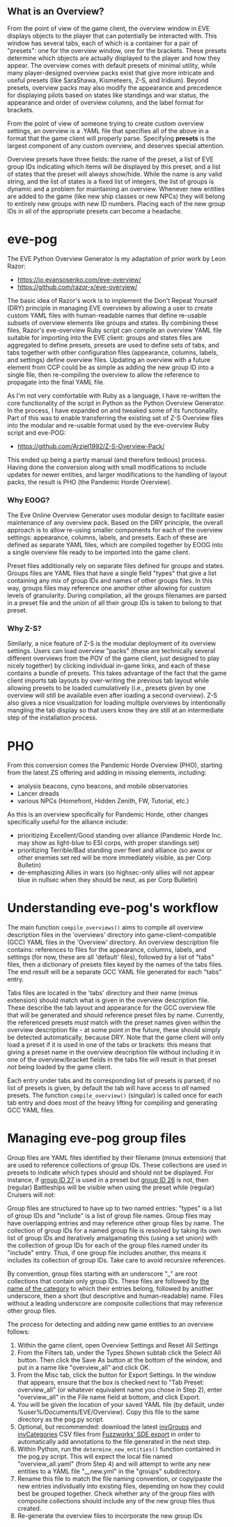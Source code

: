 
## What is an Overview?

From the point of view of the game client, the overview window in EVE displays objects to the player that can potentially be interacted with. This window has several tabs, each of which is a container for a pair of "presets": one for the overview window, one for the brackets. These presets determine which objects are actually displayed to the player and how they appear. The overview comes with default presets of minimal utility, while many player-designed overview packs exist that give more intricate and useful presets (like SaraShawa, Kismeteers, Z-S, and Iridium). Beyond presets, overview packs may also modify the appearance and precedence for displaying pilots based on states like standings and war status, the appearance and order of overview columns, and the label format for brackets.

From the point of view of someone trying to create custom overview settings, an overview is a .YAML file that specifies all of the above in a format that the game client will properly parse. Specifying **presets** is the largest component of any custom overview, and deserves special attention.

Overview presets have three fields: the name of the preset, a list of EVE group IDs indicating which items will be displayed by this preset, and a list of states that the preset will always show/hide. While the name is any valid string, and the list of states is a fixed list of integers, the list of groups is dynamic and a problem for maintaining an overview. Whenever new entities are added to the game (like new ship classes or new NPCs) they will belong to entirely new groups with new ID numbers. Placing each of the new group IDs in all of the appropriate presets can become a headache.


# eve-pog

The EVE Python Overview Generator is my adaptation of prior work by Leon Razor:
 * https://io.evansosenko.com/eve-overview/
 * https://github.com/razor-x/eve-overview/

The basic idea of Razor's work is to implement the Don't Repeat Yourself (DRY) principle in managing EVE overviews by allowing a user to create custom YAML files with human-readable names that define re-usable subsets of overview elements like groups and states. By combining these files, Razor's eve-overview Ruby script can compile an overview YAML file suitable for importing into the EVE client: groups and states files are aggregated to define presets, presets are used to define sets of tabs, and tabs together with other configuration files (appearance, columns, labels, and settings) define overview files. Updating an overview with a future element from CCP could be as simple as adding the new group ID into a single file, then re-compiling the overview to allow the reference to propagate into the final YAML file.

As I'm not very comfortable with Ruby as a language, I have re-written the core functionality of the script in Python as the Python Overview Generator. In the process, I have expanded on and tweaked some of its functionality. Part of this was to enable transferring the existing set of Z-S Overview files into the modular and re-usable format used by the eve-overview Ruby script and eve-POG:
  * https://github.com/Arziel1992/Z-S-Overview-Pack/

This ended up being a partly manual (and therefore tedious) process. Having done the conversion along with small modifications to include updates for newer entities, and larger modifications to the handling of layout packs, the result is PHO (the Pandemic Horde Overview).

### Why EOOG?

The Eve Online Overview Generator uses modular design to facilitate easier maintenance of any overview pack. Based on the DRY principle, the overall approach is to allow re-using smaller components for each of the overview settings: appearance, columns, labels, and presets. Each of these are defined as separate YAML files, which are compiled together by EOOG into a single overview file ready to be imported into the game client.

Preset files additionally rely on separate files defined for groups and states. Groups files are YAML files that have a single field "types" that give a list containing any mix of group IDs and names of other groups files. In this way, groups files may reference one another other allowing for custom levels of granularity. During compilation, all the groups filenames are parsed in a preset file and the union of all their group IDs is taken to belong to that preset.

### Why Z-S?

Similarly, a nice feature of Z-S is the modular deployment of its overview settings. Users can load overview "packs" (these are technically several different overviews from the POV of the game client, just designed to play nicely together) by clicking individual in-game links, and each of these contains a bundle of presets. This takes advantage of the fact that the game client imports tab layouts by over-writing the previous tab layout while allowing presets to be loaded cumulatively (i.e., presets given by one overview will still be available even after loading a second overview). Z-S also gives a nice visualization for loading multiple overviews by intentionally mangling the tab display so that users know they are still at an intermediate step of the installation process.


# PHO

From this conversion comes the Pandemic Horde Overview (PHO), starting from the latest ZS offering and adding in missing elements, including:
 * analysis beacons, cyno beacons, and mobile observatories
 * Lancer dreads
 * various NPCs (Homefront, Hidden Zenith, FW, Tutorial, etc.)

As this is an overview specifically for Pandemic Horde, other changes specifically useful for the alliance include:
 * prioritizing Excellent/Good standing over alliance (Pandemic Horde Inc. may show as light-blue to ESI corps, with proper standings set)
 * prioritizing Terrible/Bad standing over fleet and alliance (so awox or other enemies set red will be more immediately visible, as per Corp Bulletin)
 * de-emphasizing Allies in wars (so highsec-only allies will not appear blue in nullsec when they should be neut, as per Corp Bulletin)


# Understanding eve-pog's workflow

The main function `compile_overviews()` aims to compile all overview description files in the 'overviews' directory into game-client-compatible (GCC) YAML files in the 'Overview' directory. An overview description file contains: references to files for the appearance, columns, labels, and settings (for now, these are all 'default' files), followed by a list of "tabs" files, then a dictionary of presets files keyed by the names of the tabs files. The end result will be a separate GCC YAML file generated for each "tabs" entry.

Tabs files are located in the 'tabs' directory and their name (minus extension) should match what is given in the overview description file. These describe the tab layout and appearance for the GCC overview file that will be generated and should reference preset files by name. Currently, the referenced presets *must* match with the preset names given within the overview description file - at some point in the future, these should simply be detected automatically, because DRY. Note that the game client will only load a preset if it is used in one of the tabs or brackets: this means that giving a preset name in the overview description file without including it in one of the overview/bracket fields in the tabs file will result in that preset *not* being loaded by the game client.

Each entry under tabs and its corresponding list of presets is parsed; if no list of presets is given, by default the tab will have access to *all* named presets. The function `compile_overview()` (singular) is called once for each tab entry and does most of the heavy lifting for compiling and generating GCC YAML files.


# Managing eve-pog group files

Group files are YAML files identified by their filename (minus extension) that are used to reference collections of group IDs. These collections are used in presets to indicate which types should and should not be displayed. For instance, if [group ID 27](https://everef.net/groups/27) is used in a preset but [group ID 26](https://everef.net/groups/26) is not, then (regular) Battleships will be visible when using the preset while (regular) Cruisers will not:
 
Group files are structured to have up to two named entries: "types" is a list of group IDs and "include" is a list of group file names. Group files may have overlapping entries and may reference other group files by name. The collection of group IDs for a named group file is resolved by taking its own list of group IDs and iteratively amalgamating this (using a set union) with the collection of group IDs for each of the group files named under its "include" entry. Thus, if one group file includes another, this means it includes its collection of group IDs. Take care to avoid recursive references.

By convention, group files starting with an underscore "_" are root collections that contain only group IDs. These files are followed by [the name of the category](https://everef.net/categories) to which their entries belong, followed by another underscore, then a short (but descriptive and human-readable) name. Files without a leading underscore are composite collections that may reference other group files.

The process for detecting and adding new game entities to an overview follows:

1) Within the game client, open Overview Settings and Reset All Settings
2) From the Filters tab, under the Types Shown subtab click the Select All button. Then click the Save As button at the bottom of the window, and put in a name like "overview_all" and click OK.
3) From the Misc tab, click the button for Export Settings. In the window that appears, ensure that the box is checked next to "Tab Preset: overview_all" (or whatever equivalent name you chose in Step 2), enter "overview_all" in the File name field at bottom, and click Export.
4) You will be given the location of your saved YAML file (by default, under %user%/Documents/EVE/Overview). Copy this file to the same directory as the pog.py script.
5) Optional, but recommended: download the latest [invGroups](https://www.fuzzwork.co.uk/dump/latest/invGroups.csv) and [invCategories](https://www.fuzzwork.co.uk/dump/latest/invCategories.csv) CSV files from [Fuzzworks' SDE export](https://www.fuzzwork.co.uk/dump/latest/) in order to automatically add annotations to the file generated in the next step.
6) Within Python, run the `determine_new_entities()` function contained in the pog.py script. This will expect the local file named "overview_all.yaml" (from Step 4) and will attempt to write any new entities to a YAML file "__new.yml" in the "groups" subdirectory.
7) Rename this file to match the file naming convention, or copy/paste the new entries individually into existing files, depending on how they could best be grouped together. Check whether any of the group files with composite collections should include any of the new group files thus created.
8) Re-generate the overview files to incorporate the new group IDs
